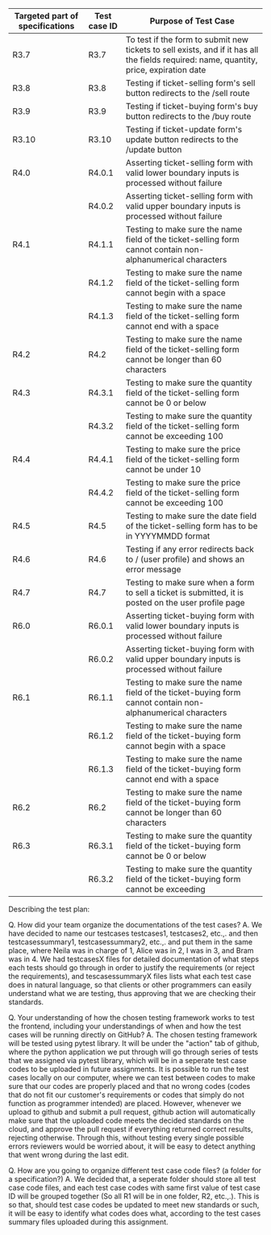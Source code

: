 | Targeted part of  specifications | Test case ID | Purpose of Test Case                                                                                                                                                |
|----------------------------------|--------------|---------------------------------------------------------------------------------------------------------------------------------------------------------------------|
| R3.7                             | R3.7         | To test if the form to submit new tickets to sell exists, and if it has all the fields required: name, quantity, price, expiration date                             |
| R3.8                             | R3.8         | Testing if ticket-selling form's sell button redirects to the /sell route                                                                                           |
| R3.9                             | R3.9         | Testing if ticket-buying form's buy button redirects to the /buy route                                                                                              |
| R3.10                            | R3.10        | Testing if ticket-update form's update button redirects to the /update button                                                                                       |
| R4.0                             | R4.0.1       | Asserting ticket-selling form with valid lower boundary inputs is processed without failure                                                                         |
|                                  | R4.0.2       | Asserting ticket-selling form with valid upper boundary inputs is processed without failure                                                                         |
| R4.1                             | R4.1.1       | Testing to make sure the name field of the ticket-selling form cannot contain non-alphanumerical characters                                                         |
|                                  | R4.1.2       | Testing to make sure the name field of the ticket-selling form cannot begin with a space                                                                            |
|                                  | R4.1.3       | Testing to make sure the name field of the ticket-selling form cannot end with a space                                                                              |
| R4.2                             | R4.2         | Testing to make sure the name field of the ticket-selling form cannot be longer than 60 characters                                                                  |
| R4.3                             | R4.3.1       | Testing to make sure the quantity field of the ticket-selling form cannot be 0 or below                                                                             |
|                                  | R4.3.2       | Testing to make sure the quantity field of the ticket-selling form cannot be exceeding 100                                                                          |
| R4.4                             | R4.4.1       | Testing to make sure the price field of the ticket-selling form cannot be under 10                                                                                  |
|                                  | R4.4.2       | Testing to make sure the price field of the ticket-selling form cannot be exceeding 100                                                                             |
| R4.5                             | R4.5         | Testing to make sure the date field of the ticket-selling form has to be in YYYYMMDD format                                                                         |
| R4.6                             | R4.6         | Testing if any error redirects back to / (user profile) and shows an error message                                                                                  |
| R4.7                             | R4.7         | Testing to make sure when a form to sell a ticket is submitted, it is posted on the user profile page                                                               |
| R6.0                             | R6.0.1       | Asserting ticket-buying form with valid lower boundary inputs is processed without failure                                                                         |
|                                  | R6.0.2       | Asserting ticket-buying form with valid upper boundary inputs is processed without failure                                                                         |
| R6.1                             | R6.1.1       | Testing to make sure the name field of the ticket-buying form cannot contain non-alphanumerical characters                                                          |
|                                  | R6.1.2       | Testing to make sure the name field of the ticket-buying form cannot begin with a space                                                                             |
|                                  | R6.1.3       | Testing to make sure the name field of the ticket-buying form cannot end with a space                                                                               |
| R6.2                             | R6.2         | Testing to make sure the name field of the ticket-buying form cannot be longer than 60 characters                                                                   |
| R6.3                             | R6.3.1       | Testing to make sure the quantity field of the ticket-buying form cannot be 0 or below                                                                              |
|                                  | R6.3.2       | Testing to make sure the quantity field of the ticket-buying form cannot be exceeding                                                                               |

Describing the test plan:

 Q. How did your team organize the documentations of the test cases?
 A. We have decided to name our testcases testcases1, testcases2, etc.,. and then testcasessummary1, testcasessummary2, etc.,. and put them in the same place, where Neila was in charge of 1, Alice was in 2, I was in 3, and Bram was in 4.
 We had testcasesX files for detailed documentation of what steps each tests should go through in order to justify the requirements (or reject the requirements), and tescasessummaryX files lists what each test case does in natural language, so that clients or other programmers can easily understand what we are testing, thus approving that we are checking their standards.

 Q. Your understanding of how the chosen testing framework works to test the frontend, including your understandings of when and how the test cases will be running directly on GitHub?
 A. The chosen testing framework will be tested using pytest library. It will be under the "action" tab of github, where the python application we put through will go through series of tests that we assigned via pytest library, which will be in a seperate test case codes to be uploaded in future assignments.
 It is possible to run the test cases locally on our computer, where we can test between codes to make sure that our codes are properly placed and that no wrong codes (codes that do not fit our customer's requirements or codes that simply do not function as programmer intended) are placed. However, whenever we upload to github and submit a pull request, github action will automatically make sure that the uploaded code meets the decided standards on the cloud, and approve the pull request if everything returned correct results, rejecting otherwise. Through this, without testing every single possible errors reviewers would be worried about, it will be easy to detect anything that went wrong during the last edit.

 Q. How are you going to organize different test case code files? (a folder for a specification?)
 A. We decided that, a seperate folder should store all test case code files, and each test case codes with same first value of test case ID will be grouped together (So all R1 will be in one folder, R2, etc.,.). This is so that, should test case codes be updated to meet new standards or such, it will be easy to identify what codes does what, according to the test cases summary files uploaded during this assignment.
